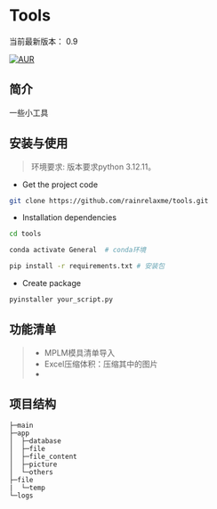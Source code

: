 Tools
===============
当前最新版本： 0.9

[![AUR](https://img.shields.io/badge/license-Apache%20License%202.0-blue.svg)](https://github.com/zhangdaiscott/jeecg-boot/blob/master/LICENSE)


## 简介
一些小工具

## 安装与使用

 > 环境要求: 版本要求python 3.12.11。

- Get the project code

```bash
git clone https://github.com/rainrelaxme/tools.git
```

- Installation dependencies

```bash
cd tools

conda activate General  # conda环境

pip install -r requirements.txt # 安装包
```
-  Create package

```bash
pyinstaller your_script.py
```

## 功能清单

 > * MPLM模具清单导入
 > * Excel压缩体积：压缩其中的图片
 > * 


## 项目结构

```
├─main
├─app
│  ├─database
│  ├─file
│  ├─file_content
│  ├─picture
│  └─others
├─file
|  └─temp 
└─logs
   
```


